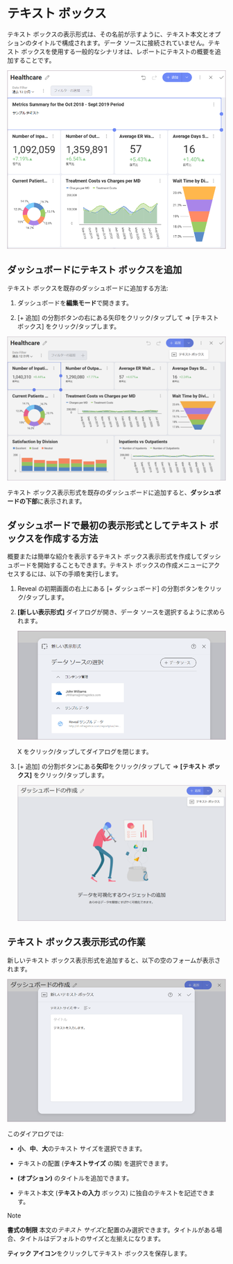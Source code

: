 # テキスト ボックス

テキスト ボックスの表示形式は、その名前が示すように、テキスト本文とオプションのタイトルで構成されます。データ ソースに接続されていません。テキスト ボックスを使用する一般的なシナリオは、レポートにテキストの概要を追加することです。

<img src="images/text-box-summary-example.png" alt="An example of a summary text box added to a dashboard" class="responsive-img"/>

## ダッシュボードにテキスト ボックスを追加

テキスト ボックスを既存のダッシュボードに追加する方法:

1.  ダッシュボードを**編集モード**で開きます。

2.  [+ 追加] の分割ボタンの右にある矢印をクリック/タップして ⇒ [テキスト ボックス] をクリック/タップします。

<img src="images/add-textbox-existing-dashboard.png" alt="Adding a text box in dashboard edit mode" class="responsive-img"/>

テキスト ボックス表示形式を既存のダッシュボードに追加すると、**ダッシュボードの下部**に表示されます。

## ダッシュボードで最初の表示形式としてテキスト ボックスを作成する方法

概要または簡単な紹介を表示するテキスト ボックス表示形式を作成してダッシュボードを開始することもできます。テキスト ボックスの作成メニューにアクセスするには、以下の手順を実行します。

1.  Reveal の初期画面の右上にある [+ ダッシュボード] の分割ボタンをクリック/タップします。

2.  **[新しい表示形式]** ダイアログが開き、データ ソースを選択するように求められます。

    <img src="images/new-visualization-dialog.png" alt="New visualization dialog" class="responsive-img"/>

    X をクリック/タップしてダイアログを閉じます。

3.  [+ 追加] の分割ボタンにある**矢印**をクリック/タップして ⇒ **[テキスト ボックス]** をクリック/タップします。

    <img src="images/add-text-box-menu.png" alt="Accessing text box creation in the New Dashboard screen" class="responsive-img"/>

## テキスト ボックス表示形式の作業

新しいテキスト ボックス表示形式を追加すると、以下の空のフォームが表示されます。

<img src="images/text-box-empty-form.png" alt="New text box dialog showing an empty text box form" class="responsive-img"/>

このダイアログでは:

  - **小**、**中**、**大**のテキスト サイズを選択できます。

  - テキストの配置 (**テキストサイズ** の隣) を選択できます。
  
  - **(オプション)** のタイトルを追加できます。
  
  - テキスト本文 (**テキストの入力** ボックス) に独自のテキストを記述できます。

>[!NOTE]
>**書式の制限**
>本文の*テキスト サイズ*と配置のみ選択できます。タイトルがある場合、タイトルはデフォルトのサイズと左揃えになります。

**ティック アイコン**をクリックしてテキスト ボックスを保存します。
